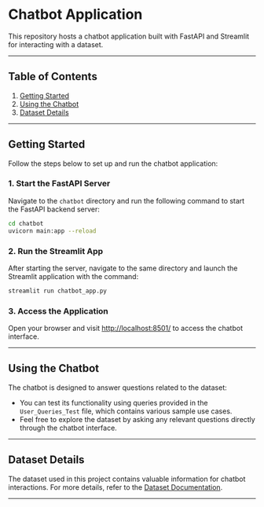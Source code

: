 # Chatbot Application

This repository hosts a chatbot application built with FastAPI and Streamlit for interacting with a dataset.

---

## Table of Contents
1. [Getting Started](#getting-started)
2. [Using the Chatbot](#using-the-chatbot)
3. [Dataset Details](#dataset-details)

---

## Getting Started

Follow the steps below to set up and run the chatbot application:

### 1. Start the FastAPI Server
Navigate to the `chatbot` directory and run the following command to start the FastAPI backend server:

```bash
cd chatbot
uvicorn main:app --reload
```

### 2. Run the Streamlit App
After starting the server, navigate to the same directory and launch the Streamlit application with the command:

```bash
streamlit run chatbot_app.py
```

### 3. Access the Application
Open your browser and visit [http://localhost:8501/](http://localhost:8501/) to access the chatbot interface.

---

## Using the Chatbot

The chatbot is designed to answer questions related to the dataset:

- You can test its functionality using queries provided in the `User_Queries_Test` file, which contains various sample use cases.
- Feel free to explore the dataset by asking any relevant questions directly through the chatbot interface.

---

## Dataset Details

The dataset used in this project contains valuable information for chatbot interactions. For more details, refer to the [Dataset Documentation](https://github.com/AfafSaedabdlrahman/procurement-Chatbot/blob/main/DataSet/dataset.md).

---
